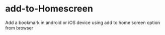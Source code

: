 # add-to-Homescreen
Add a bookmark in android or iOS device using add to home screen option from browser
